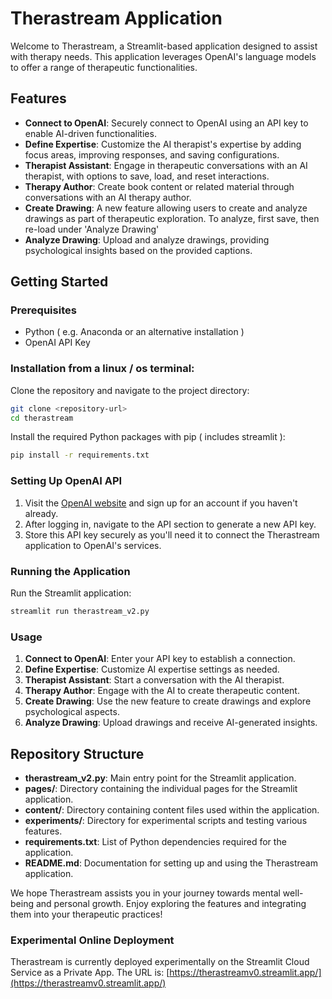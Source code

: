 # Therastream Application

Welcome to Therastream, a Streamlit-based application designed to assist with therapy needs. This application leverages OpenAI's language models to offer a range of therapeutic functionalities.

## Features

- **Connect to OpenAI**: Securely connect to OpenAI using an API key to enable AI-driven functionalities.
- **Define Expertise**: Customize the AI therapist's expertise by adding focus areas, improving responses, and saving configurations.
- **Therapist Assistant**: Engage in therapeutic conversations with an AI therapist, with options to save, load, and reset interactions.
- **Therapy Author**: Create book content or related material through conversations with an AI therapy author.
- **Create Drawing**: A new feature allowing users to create and analyze drawings as part of therapeutic exploration. To analyze, first save, then re-load under 'Analyze Drawing'
- **Analyze Drawing**: Upload and analyze drawings, providing psychological insights based on the provided captions.


## Getting Started

### Prerequisites

- Python ( e.g. Anaconda or an alternative installation )
- OpenAI API Key

### Installation from a linux / os terminal:

Clone the repository and navigate to the project directory:

```bash
git clone <repository-url>
cd therastream
```

Install the required Python packages with pip ( includes streamlit ):

```bash
pip install -r requirements.txt
```

### Setting Up OpenAI API

1. Visit the [OpenAI website](https://openai.com/) and sign up for an account if you haven't already.
2. After logging in, navigate to the API section to generate a new API key.
3. Store this API key securely as you'll need it to connect the Therastream application to OpenAI's services.

### Running the Application

Run the Streamlit application:

```bash
streamlit run therastream_v2.py
```

### Usage

1. **Connect to OpenAI**: Enter your API key to establish a connection.
2. **Define Expertise**: Customize AI expertise settings as needed.
3. **Therapist Assistant**: Start a conversation with the AI therapist.
4. **Therapy Author**: Engage with the AI to create therapeutic content.
5. **Create Drawing**: Use the new feature to create drawings and explore psychological aspects.
6. **Analyze Drawing**: Upload drawings and receive AI-generated insights.

## Repository Structure

- **therastream_v2.py**: Main entry point for the Streamlit application.
- **pages/**: Directory containing the individual pages for the Streamlit application.
- **content/**: Directory containing content files used within the application.
- **experiments/**: Directory for experimental scripts and testing various features.
- **requirements.txt**: List of Python dependencies required for the application.
- **README.md**: Documentation for setting up and using the Therastream application.

We hope Therastream assists you in your journey towards mental well-being and personal growth. Enjoy exploring the features and integrating them into your therapeutic practices!

### Experimental Online Deployment

Therastream is currently deployed experimentally on the Streamlit Cloud Service as a Private App. 
The URL is: 
[https://therastreamv0.streamlit.app/](https://therastreamv0.streamlit.app/)
